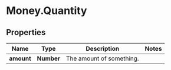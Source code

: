 # Money.Quantity

## Properties
Name | Type | Description | Notes
------------ | ------------- | ------------- | -------------
**amount** | **Number** | The amount of something. | 


